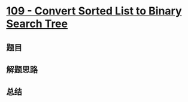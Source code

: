 # [109 - Convert Sorted List to Binary Search Tree](https://leetcode.com/problems/convert-sorted-list-to-binary-search-tree/)

## 题目


## 解题思路


## 总结


